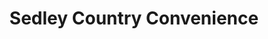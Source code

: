 ---
title: "Sedley Country Convenience"
url: /sedley/sedley-country-convenience/
shop: convenience
---